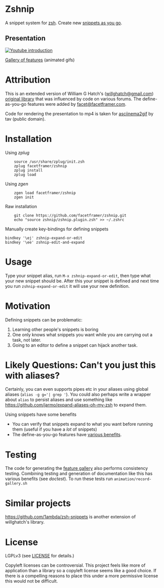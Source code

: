 # Zshnip

A snippet system for [zsh](http://zsh.sourceforge.net/). Create new [snippets as you go](https://facetframer.com/dayg).

## Presentation

[![Youtube introduction](https://img.youtube.com/vi/2lkisDF__qo/0.jpg)](https://www.youtube.com/watch?v=2lkisDF__qo)

[Gallery of features](GALLERY.md) (animated gifs)

# Attribution

This is an extended version of William G Hatch's (willghatch@gmail.com)
[original library](https://github.com/willghatch/zsh-snippets) that was influenced by code on various forums.
The define-as-you-go features were added by facet@facetframer.com.

Code for rendering the presentation to mp4 is taken for [asciinema2gif](https://github.com/tav/asciinema2gif) by tav (public domain).

# Installation

Using *zplug*

```
    source /usr/share/zplug/init.zsh
    zplug facetframer/zshnip
    zplug install
    zplug load
```

Using *zgen*

```
    zgen load facetframer/zshnip
    zgen init
```

Raw installation

```
    git clone https://github.com/facetframer/zshnip.git
    echo "source zshnip/zshnip.plugin.zsh" >> ~/.zshrc
```

Manually create key-bindings for defining snippets

```
bindkey '\ej' zshnip-expand-or-edit
bindkey '\ee' zshnip-edit-and-expand
```

# Usage

Type your snippet alias, run `M-x zshnip-expand-or-edit`, then type what your new snippet should be.
After this your snippet is defined and next time you run `zshnip-expand-or-edit` it will use your new definition.

# Motivation

Defining snippets can be problematic:

1. Learning other people's snippets is boring
1. One only knows what snippets you want while you are carrying out a task, not later.
1. Going to an editor to define a snippet can hijack another task.

# Likely Questions: Can't you just this with aliases?

Certainly, you can even supports pipes etc in your aliases using global aliases (`alias -g g='| grep '`).
You could also perhaps write a wrapper about `alias` to persist aliases and use something like
https://github.com/jarmo/expand-aliases-oh-my-zsh to expand them.

Using snippets have some benefits

 - You can verify that snippets expand to what you want before running them (useful if you have a *lot* of snippets)
 - The define-as-you-go features have [various benefits](define-as-you-go.md).

# Testing

The code for generating the [feature gallery](GALLERY.md) also performs consistency testing.
Combining testing and generation of documentation like this has various benefits (see *doctest*).
To run these tests run `animation/record-gallery.sh`

# Similar projects

https://github.com/1ambda/zsh-snippets is another extension of willghatch's library.

# License

LGPLv3 (see [LICENSE](LICENSE) for details.)

Copyleft licenses can be controversial.
This project feels like more of application than a library so a copyleft license seems like a good choice.
If there is a compelling reasons to place this under a more permissive license this would not be difficult.
